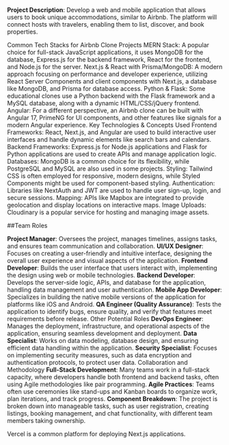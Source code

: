 **Project Description**: Develop a web and mobile application that allows users to book unique accommodations, similar to Airbnb. The platform will connect hosts with travelers, enabling them to list, discover, and book properties.

Common Tech Stacks for Airbnb Clone Projects
MERN Stack:
A popular choice for full-stack JavaScript applications, it uses MongoDB for the database, Express.js for the backend framework, React for the frontend, and Node.js for the server. 
Next.js & React with Prisma/MongoDB:
A modern approach focusing on performance and developer experience, utilizing React Server Components and client components with Next.js, a database like MongoDB, and Prisma for database access. 
Python & Flask:
Some educational clones use a Python backend with the Flask framework and a MySQL database, along with a dynamic HTML/CSS/jQuery frontend. 
Angular:
For a different perspective, an Airbnb clone can be built with Angular 17, PrimeNG for UI components, and other features like signals for a modern Angular experience. 
Key Technologies & Concepts Used
Frontend Frameworks:
React, Next.js, and Angular are used to build interactive user interfaces and handle dynamic elements like search bars and calendars. 
Backend Frameworks:
Express.js for Node.js applications and Flask for Python applications are used to create APIs and manage application logic. 
Databases:
MongoDB is a common choice for its flexibility, while PostgreSQL and MySQL are also used in some projects. 
Styling:
Tailwind CSS is often employed for responsive, modern designs, while Styled Components might be used for component-based styling. 
Authentication:
Libraries like NextAuth and JWT are used to handle user sign-up, login, and secure sessions. 
Mapping:
APIs like Mapbox are integrated to provide geolocation and display locations on interactive maps. 
Image Uploads:
Cloudinary is a popular service for hosting and managing image assets. 


##Team Roles

**Project Manager**:
Oversees the project, manages timelines, assigns tasks, and ensures team communication and collaboration. 
**UI/UX Designer**:
Focuses on creating a user-friendly and intuitive interface, designing the overall user experience and visual aspects of the application. 
**Frontend Developer**:
Builds the user interface that users interact with, implementing the design using web or mobile technologies. 
**Backend Developer**:
Develops the server-side logic, APIs, and database for the application, handling data management and user authentication. 
**Mobile App Developer**:
Specializes in building the native mobile versions of the application for platforms like iOS and Android. 
**QA Engineer (Quality Assurance)**:
Tests the application to identify bugs, ensure quality, and verify that features meet requirements before release. 
Other Potential Roles
**DevOps Engineer**:
Manages the deployment, infrastructure, and operational aspects of the application, ensuring seamless development and deployment. 
**Data Specialist**:
Works on data modeling, database design, and ensuring efficient data handling within the application. 
**Security Specialist**:
Focuses on implementing security measures, such as data encryption and authentication protocols, to protect user data. 
Collaboration and Methodology
**Full-Stack Development**:
Many teams work in a full-stack capacity, where developers handle both frontend and backend tasks, often using Agile methodologies like pair programming. 
**Agile Practices**:
Teams often use ceremonies like stand-ups and Kanban boards to organize work, plan iterations, and track progress. 
**Component Breakdown**:
The project is broken down into manageable tasks, such as user registration, creating listings, booking management, and chat functionality, with different team members taking ownership. 


Vercel is a common platform for deploying Next.js applications. 

